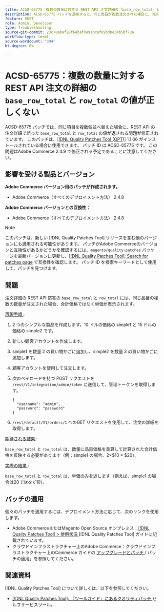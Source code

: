 ```yaml
---
title: ACSD-65775：複数の数量に対する REST API 注文詳細の「base_row_total」と「row_total」の値が正しくありません
description: ACSD-65775 パッチを適用すると、同じ商品が複数注文された場合に、REST API の注文詳細で誤った「base_row_total」と「row_total」の値が返されるAdobe Commerceの問題を修正できます。
feature: REST
role: Admin, Developer
type: Troubleshooting
source-git-commit: 23c78abaf28f64baf0e91bcaf89bd0e34b5bf78a
workflow-type: tm+mt
source-wordcount: '394'
ht-degree: 0%

---
```



# ACSD-65775：複数の数量に対する REST API 注文の詳細の `base_row_total` と `row_total` の値が正しくない

ACSD-65775 パッチでは、同じ項目を複数個並べ替えた場合に、REST API の注文詳細で誤った `base_row_total` と `row_total` の値が返される問題が修正されています。 このパッチは、[[!DNL Quality Patches Tool (QPT)]](/help/tools/quality-patches-tool/quality-patches-tool-to-self-serve-quality-patches.md) 1.1.66 がインストールされている場合に使用できます。 パッチ ID は ACSD-65775 です。 この問題はAdobe Commerce 2.4.9 で修正される予定であることに注意してください。

## 影響を受ける製品とバージョン

**Adobe Commerce バージョン用のパッチが作成されます。**

* Adobe Commerce（すべてのデプロイメント方法） 2.4.8

**Adobe Commerce バージョンとの互換性：**

* Adobe Commerce（すべてのデプロイメント方法） 2.4.8

>[!NOTE]
>
>このパッチは、新しい [!DNL Quality Patches Tool] リリースを含む他のバージョンにも適用される可能性があります。 パッチがAdobe Commerceのバージョンと互換性があるかどうかを確認するには、`magento/quality-patches` パッケージを最新バージョンに更新し、[[!DNL Quality Patches Tool]: Search for patches page](https://experienceleague.adobe.com/tools/commerce-quality-patches/index.html) で互換性を確認します。 パッチ ID を検索キーワードとして使用して、パッチを見つけます。

## 問題

注文詳細の REST API 応答の `base_row_total` と `row_total` には、同じ品目の複数の数量が注文された場合、合計価格ではなく単価が表示されます。

<u> 再現手順 </u>:

1. 2 つのシンプルな製品を作成します。10 ドルの価格の simple1 と 15 ドルの価格の simple2 です。
1. 新しい顧客アカウントを作成します。
1. simple1 を数量 2 の買い物かごに追加し、simple2 を数量 3 の買い物かごに追加します。
1. 顧客アカウントを使用して注文します。
1. 次のペイロードを持つ POST リクエストを `/rest/V1/integration/admin/token` に送信して、管理トークンを取得します。

   ```
   {
     "username": "admin",
     "password": "password"
   }
   ```

1. `/rest/default/V1/orders/1` へのGET リクエストを使用して、注文の詳細を取得します。

<u> 期待される結果 </u>:

`base_row_total` と `row_total` は、数量に品目価格を乗算して計算された合計価格を反映する必要があります（例：simple1 の場合、2×$10 = $20）。

<u> 実際の結果 </u>:

`base_row_total` と `row_total` は、単価のみを返します（例えば、simple1 の場合は$20 ではなく$10）。

## パッチの適用

個々のパッチを適用するには、デプロイメント方法に応じて、次のリンクを使用します。

* Adobe CommerceまたはMagento Open Source オンプレミス：[[!DNL Quality Patches Tool] > 使用状況 ](/help/tools/quality-patches-tool/usage.md)[!DNL Quality Patches Tool] ガイドに記載されています。
* クラウドインフラストラクチャー上のAdobe Commerce：クラウドインフラストラクチャー上のCommerce ガイドの [ アップグレードとパッチ ](https://experienceleague.adobe.com/docs/commerce-cloud-service/user-guide/develop/upgrade/apply-patches.html)/ パッチの適用」を参照してください。

## 関連資料

[!DNL Quality Patches Tool] について詳しくは、以下を参照してください。

* [[!DNL Quality Patches Tool]: 『ツールガイド』にあるクオリティパッチ ](/help/tools/quality-patches-tool/quality-patches-tool-to-self-serve-quality-patches.md) セルフサービスツール。
